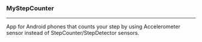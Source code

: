 ### MyStepCounter
---
App for Android phones that counts your step by using Accelerometer sensor instead of StepCounter/StepDetector sensors.